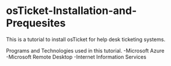 # osTicket-Installation-and-Prequesites
This is a tutorial to install osTicket for help desk ticketing systems.

Programs and Technologies used in this tutorial.
  -Microsoft Azure  
  -Microsoft Remote Desktop
  -Internet Information Services
  
